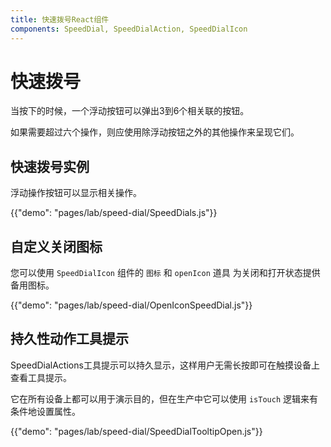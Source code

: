 ```yaml
---
title: 快速拨号React组件
components: SpeedDial, SpeedDialAction, SpeedDialIcon
---
```


# 快速拨号

<p class="description">当按下的时候，一个浮动按钮可以弹出3到6个相关联的按钮。</p>

如果需要超过六个操作，则应使用除浮动按钮之外的其他操作来呈现它们。

## 快速拨号实例

浮动操作按钮可以显示相关操作。

{{"demo": "pages/lab/speed-dial/SpeedDials.js"}}

## 自定义关闭图标

您可以使用 `SpeedDialIcon` 组件的 `图标` 和 `openIcon` 道具 为关闭和打开状态提供备用图标。

{{"demo": "pages/lab/speed-dial/OpenIconSpeedDial.js"}}

## 持久性动作工具提示

SpeedDialActions工具提示可以持久显示，这样用户无需长按即可在触摸设备上查看工具提示。

它在所有设备上都可以用于演示目的，但在生产中它可以使用 `isTouch` 逻辑来有条件地设置属性。

{{"demo": "pages/lab/speed-dial/SpeedDialTooltipOpen.js"}}